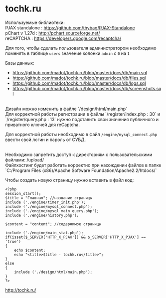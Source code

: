 tochk.ru
=======

Используемые библиотеки:<br />
PJAX standalone : https://github.com/thybag/PJAX-Standalone<br />
pChart v 1.27d : http://pchart.sourceforge.net/<br />
reCAPTCHA : https://developers.google.com/recaptcha/<br />

Для того, чтобы сделать пользователя администратором необходимо поменять в таблице `users` значение колонки `admin` с `0` на `1`

Базы данных:<br />

 - https://github.com/madot/tochk.ru/blob/master/docs/db/main.sql
 - https://github.com/madot/tochk.ru/blob/master/docs/db/files.sql
 - https://github.com/madot/tochk.ru/blob/master/docs/db/logs.sql
 - https://github.com/madot/tochk.ru/blob/master/docs/db/screenshots.sql
 
<br />
Дизайн можно изменить в файле `/design/html/main.php`

<br />
Для корректной работы регистрации в файлы `/register/index.php : 30` и `/register/query.php : 13` нужно подставить свои значения публичного и приватного ключей для reCaptcha.

Для корректной работы необходимо в файл `/engine/mysql_connect.php` ввести свой логин и пароль от СУБД.

<br />
Необходимо запретить доступ к директориям с пользовательскими файлами: /upload/<br />
Файлхостинг будет работать корректно при нахождении файлов в папке `C:/Program Files (x86)/Apache Software Foundation/Apache2.2/htdocs/`<br />

Чтобы создать новую страницу нужно вставить в файл код:

    <?php
    session_start();
    $title = "Главная"; //название страницы
    include ('./engine/timer_init.php');
    include ('./engine/mysql_connect.php');
    include ('./engine/mysql_main_query.php');
    include ('./engine/history.php');
    
    $content = "content"; //содержимое страницы
    
    include ('./engine/main_stat.php');
    if(isset($_SERVER['HTTP_X_PJAX']) && $_SERVER['HTTP_X_PJAX'] == 'true')
    {
        echo $content;
        echo "<title>$title - tochk.ru</title>";
    }
    else
    {
    	include ('./design/html/main.php');
    }
    ?>

http://tochk.ru/